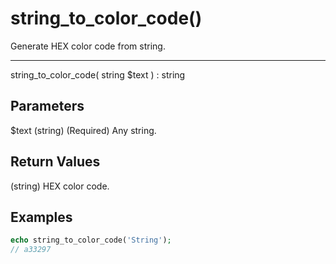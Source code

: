 # string_to_color_code()

Generate HEX color code from string.

---

string_to_color_code( string $text ) : string

## Parameters

$text (string) (Required) Any string.

## Return Values

(string) HEX color code.

## Examples

```php
echo string_to_color_code('String');
// a33297
```
